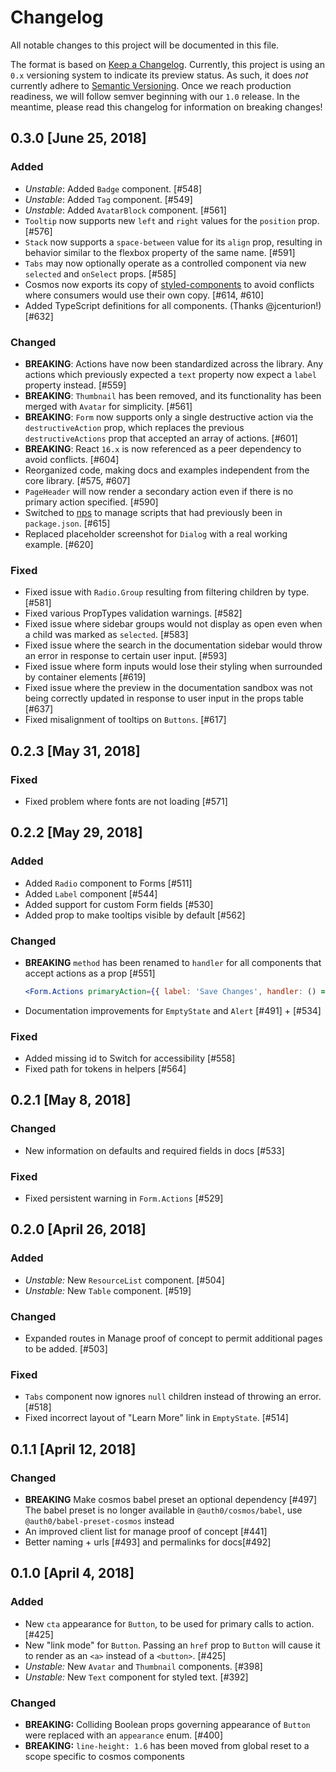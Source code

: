 # Changelog

All notable changes to this project will be documented in this file.

The format is based on [Keep a Changelog](http://keepachangelog.com/en/1.0.0/). Currently, this project is using an `0.x` versioning system to indicate its preview status. As such, it does _not_ currently adhere to [Semantic Versioning](http://semver.org/spec/v2.0.0.html). Once we reach production readiness, we will follow semver beginning with our `1.0` release. In the meantime, please read this changelog for information on breaking changes!

## 0.3.0 [June 25, 2018]

### Added

* _Unstable_: Added `Badge` component. [#548]
* _Unstable_: Added `Tag` component. [#549]
* _Unstable_: Added `AvatarBlock` component. [#561]
* `Tooltip` now supports new `left` and `right` values for the `position` prop. [#576]
* `Stack` now supports a `space-between` value for its `align` prop, resulting in behavior similar to the flexbox property of the same name. [#591]
* `Tabs` may now optionally operate as a controlled component via new `selected` and `onSelect` props. [#585]
* Cosmos now exports its copy of [styled-components](https://github.com/styled-components/styled-components) to avoid conflicts where consumers would use their own copy. [#614, #610]
* Added TypeScript definitions for all components. (Thanks @jcenturion!) [#632]

### Changed

* **BREAKING**: Actions have now been standardized across the library. Any actions which previously expected a `text` property now expect a `label` property instead. [#559]
* **BREAKING**: `Thumbnail` has been removed, and its functionality has been merged with `Avatar` for simplicity. [#561]
* **BREAKING**: `Form` now supports only a single destructive action via the `destructiveAction` prop, which replaces the previous `destructiveActions` prop that accepted an array of actions. [#601]
* **BREAKING**: React `16.x` is now referenced as a peer dependency to avoid conflicts. [#604]
* Reorganized code, making docs and examples independent from the core library. [#575, #607]
* `PageHeader` will now render a secondary action even if there is no primary action specified. [#590]
* Switched to [nps](https://github.com/kentcdodds/nps) to manage scripts that had previously been in `package.json`. [#615]
* Replaced placeholder screenshot for `Dialog` with a real working example. [#620]

### Fixed

* Fixed issue with `Radio.Group` resulting from filtering children by type. [#581]
* Fixed various PropTypes validation warnings. [#582]
* Fixed issue where sidebar groups would not display as open even when a child was marked as `selected`. [#583]
* Fixed issue where the search in the documentation sidebar would throw an error in response to certain user input. [#593]
* Fixed issue where form inputs would lose their styling when surrounded by container elements [#619]
* Fixed issue where the preview in the documentation sandbox was not being correctly updated in response to user input in the props table [#637]
* Fixed misalignment of tooltips on `Buttons`. [#617]

## 0.2.3 [May 31, 2018]

### Fixed

* Fixed problem where fonts are not loading [#571]

## 0.2.2 [May 29, 2018]

### Added

* Added `Radio` component to Forms [#511]
* Added `Label` component [#544]
* Added support for custom Form fields [#530]
* Added prop to make tooltips visible by default [#562]

### Changed

* **BREAKING** `method` has been renamed to `handler` for all components that accept actions as a prop [#551]

  ```jsx
  <Form.Actions primaryAction={{ label: 'Save Changes', handler: () => {} }} />
  ```

* Documentation improvements for `EmptyState` and `Alert` [#491] + [#534]

### Fixed

* Added missing id to Switch for accessibility [#558]
* Fixed path for tokens in helpers [#564]

## 0.2.1 [May 8, 2018]

### Changed

* New information on defaults and required fields in docs [#533]

### Fixed

* Fixed persistent warning in `Form.Actions` [#529]

## 0.2.0 [April 26, 2018]

### Added

* _Unstable:_ New `ResourceList` component. [#504]
* _Unstable:_ New `Table` component. [#519]

### Changed

* Expanded routes in Manage proof of concept to permit additional pages to be added. [#503]

### Fixed

* `Tabs` component now ignores `null` children instead of throwing an error. [#518]
* Fixed incorrect layout of "Learn More" link in `EmptyState`. [#514]

## 0.1.1 [April 12, 2018]

### Changed

* **BREAKING** Make cosmos babel preset an optional dependency [#497]
  The babel preset is no longer available in `@auth0/cosmos/babel`, use `@auth0/babel-preset-cosmos` instead
* An improved client list for manage proof of concept [#441]
* Better naming + urls [#493] and permalinks for docs[#492]

## 0.1.0 [April 4, 2018]

### Added

* New `cta` appearance for `Button`, to be used for primary calls to action. [#425]
* New "link mode" for `Button`. Passing an `href` prop to `Button` will cause it to render as an `<a>` instead of a `<button>`. [#425]
* _Unstable:_ New `Avatar` and `Thumbnail` components. [#398]
* _Unstable:_ New `Text` component for styled text. [#392]

### Changed

* **BREAKING:** Colliding Boolean props governing appearance of `Button` were replaced with an `appearance` enum. [#400]
* **BREAKING:** `line-height: 1.6` has been moved from global reset to a scope specific to cosmos components
